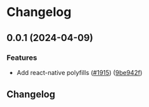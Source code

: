 # Changelog

## 0.0.1 (2024-04-09)


### Features

* Add react-native polyfills ([#1915](https://github.com/waku-org/js-waku/issues/1915)) ([9be942f](https://github.com/waku-org/js-waku/commit/9be942fc23e1e6c1ed5775e44e0d77ec7627b38c))

## Changelog
